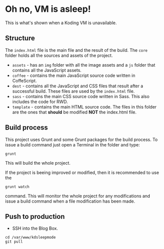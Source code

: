 # Oh no, VM is asleep!

This is what's shown when a Koding VM is unavailable.

## Structure

The `index.html` file is the main file and the result of the build.
The `core` folder holds all the sources and assets of the project.
* `assets` - has an `img` folder with all the image assets and a `js` folder that contains all the JavaScript assets.
* `coffee` - contains the main JavaScript source code written in CoffeScript.
* `dest` - contains all the JavaScript and CSS files that result after a successful build. These files are used by the `index.html` file.
* `sass` - contains the main CSS source code written in Sass. This also includes the code for RWD.
* `template` - contains the main HTML source code. The files in this folder are the ones that **should** be modified **NOT** the index.html file.

## Build process

This project uses Grunt and some Grunt packages for the build process.
To issue a build command just open a Terminal in the folder and type:

```
grunt
```

This will build the whole project.

If the project is beeing improved or modified, then it is recommended to use the 

```
grunt watch
```

command. This will monitor the whole project for any modifications and issue a build command when a file modification has been made.

## Push to production

* SSH into the Blog Box.

```
cd /var/www/kdsleepmode
git pull
```
